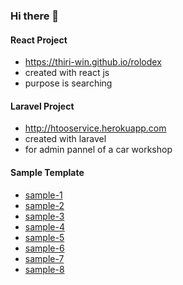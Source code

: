 ### Hi there 👋

#### React Project

- https://thiri-win.github.io/rolodex
- created with react js
- purpose is searching

#### Laravel Project
* http://htooservice.herokuapp.com
* created with laravel
* for admin pannel of a car workshop

#### Sample Template
- [sample-1](https://glowing-bublanina-94be92.netlify.app/)
- [sample-2](https://chimerical-frangipane-0cfe79.netlify.app/)
- [sample-3](https://idyllic-liger-c31f99.netlify.app/)
- [sample-4](https://transcendent-semifreddo-904ce2.netlify.app/)
- [sample-5](https://jade-granita-821fcd.netlify.app/)
- [sample-6](https://cheery-tanuki-fd8c20.netlify.app/)
- [sample-7](https://dulcet-klepon-522688.netlify.app/)
- [sample-8](https://thiri-win.github.io/frontend-sample-8/)

<!--
**thiri-win/thiri-win** is a ✨ _special_ ✨ repository because its `README.md` (this file) appears on your GitHub profile.

Here are some ideas to get you started:

- 🔭 I’m currently working on ...
- 🌱 I’m currently learning ...
- 👯 I’m looking to collaborate on ...
- 🤔 I’m looking for help with ...
- 💬 Ask me about ...
- 📫 How to reach me: ...
- 😄 Pronouns: ...
- ⚡ Fun fact: ...
-->
